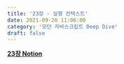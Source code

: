 ```yaml
---
title: '23장 - 실행 컨텍스트'
date: 2021-09-26 11:06:00
category: '모던 자바스크립트 Deep Dive'
draft: false
---
```


**[23장 Notion](https://snowy-ink-04b.notion.site/23-f27c3c7e7ffd49aeae9405f5095992ba)**
